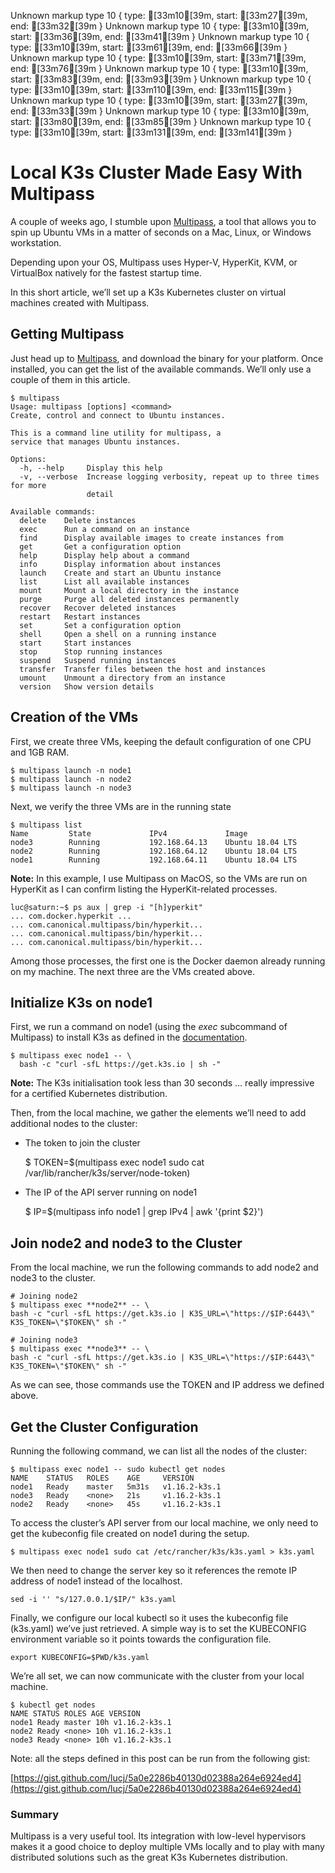 Unknown markup type 10 { type: [33m10[39m, start: [33m27[39m, end: [33m32[39m }
Unknown markup type 10 { type: [33m10[39m, start: [33m36[39m, end: [33m41[39m }
Unknown markup type 10 { type: [33m10[39m, start: [33m61[39m, end: [33m66[39m }
Unknown markup type 10 { type: [33m10[39m, start: [33m71[39m, end: [33m76[39m }
Unknown markup type 10 { type: [33m10[39m, start: [33m83[39m, end: [33m93[39m }
Unknown markup type 10 { type: [33m10[39m, start: [33m110[39m, end: [33m115[39m }
Unknown markup type 10 { type: [33m10[39m, start: [33m27[39m, end: [33m33[39m }
Unknown markup type 10 { type: [33m10[39m, start: [33m80[39m, end: [33m85[39m }
Unknown markup type 10 { type: [33m10[39m, start: [33m131[39m, end: [33m141[39m }

# Local K3s Cluster Made Easy With Multipass



A couple of weeks ago, I stumble upon [Multipass](https://multipass.run), a tool that allows you to spin up Ubuntu VMs in a matter of seconds on a Mac, Linux, or Windows workstation.

Depending upon your OS, Multipass uses Hyper-V, HyperKit, KVM, or VirtualBox natively for the fastest startup time.

In this short article, we’ll set up a K3s Kubernetes cluster on virtual machines created with Multipass.

## Getting Multipass

Just head up to [Multipass](https://multipass.run/), and download the binary for your platform. Once installed, you can get the list of the available commands. We’ll only use a couple of them in this article.

    $ multipass
    Usage: multipass [options] <command>
    Create, control and connect to Ubuntu instances.

    This is a command line utility for multipass, a
    service that manages Ubuntu instances.

    Options:
      -h, --help     Display this help
      -v, --verbose  Increase logging verbosity, repeat up to three times for more
                     detail

    Available commands:
      delete    Delete instances
      exec      Run a command on an instance
      find      Display available images to create instances from
      get       Get a configuration option
      help      Display help about a command
      info      Display information about instances
      launch    Create and start an Ubuntu instance
      list      List all available instances
      mount     Mount a local directory in the instance
      purge     Purge all deleted instances permanently
      recover   Recover deleted instances
      restart   Restart instances
      set       Set a configuration option
      shell     Open a shell on a running instance
      start     Start instances
      stop      Stop running instances
      suspend   Suspend running instances
      transfer  Transfer files between the host and instances
      umount    Unmount a directory from an instance
      version   Show version details

## **Creation of the VMs**

First, we create three VMs, keeping the default configuration of one CPU and 1GB RAM.

    $ multipass launch -n node1
    $ multipass launch -n node2
    $ multipass launch -n node3

Next, we verify the three VMs are in the running state

    $ multipass list
    Name         State             IPv4             Image
    node3        Running           192.168.64.13    Ubuntu 18.04 LTS
    node2        Running           192.168.64.12    Ubuntu 18.04 LTS
    node1        Running           192.168.64.11    Ubuntu 18.04 LTS

**Note:** In this example, I use Multipass on MacOS, so the VMs are run on HyperKit as I can confirm listing the HyperKit-related processes.

    luc@saturn:~$ ps aux | grep -i "[h]yperkit"
    ... com.docker.hyperkit ...
    ... com.canonical.multipass/bin/hyperkit...
    ... com.canonical.multipass/bin/hyperkit...
    ... com.canonical.multipass/bin/hyperkit...

Among those processes, the first one is the Docker daemon already running on my machine. The next three are the VMs created above.

## Initialize K3s on node1

First, we run a command on node1 (using the *exec* subcommand of Multipass) to install K3s as defined in the [documentation](https://k3s.io).

    $ multipass exec node1 -- \
      bash -c "curl -sfL https://get.k3s.io | sh -"

**Note:** The K3s initialisation took less than 30 seconds … really impressive for a certified Kubernetes distribution.

Then, from the local machine, we gather the elements we’ll need to add additional nodes to the cluster:

* The token to join the cluster

    $ TOKEN=$(multipass exec node1 sudo cat /var/lib/rancher/k3s/server/node-token)

* The IP of the API server running on node1

    $ IP=$(multipass info node1 | grep IPv4 | awk '{print $2}')

## Join node2 and node3 to the Cluster

From the local machine, we run the following commands to add node2 and node3 to the cluster.

    # Joining node2
    $ multipass exec **node2** -- \
    bash -c "curl -sfL https://get.k3s.io | K3S_URL=\"https://$IP:6443\" K3S_TOKEN=\"$TOKEN\" sh -"

    # Joining node3
    $ multipass exec **node3** -- \
    bash -c "curl -sfL https://get.k3s.io | K3S_URL=\"https://$IP:6443\" K3S_TOKEN=\"$TOKEN\" sh -"

As we can see, those commands use the TOKEN and IP address we defined above.

## Get the Cluster Configuration

Running the following command, we can list all the nodes of the cluster:

    $ multipass exec node1 -- sudo kubectl get nodes
    NAME    STATUS   ROLES    AGE     VERSION
    node1   Ready    master   5m31s   v1.16.2-k3s.1
    node3   Ready    <none>   21s     v1.16.2-k3s.1
    node2   Ready    <none>   45s     v1.16.2-k3s.1

To access the cluster’s API server from our local machine, we only need to get the kubeconfig file created on node1 during the setup.

    $ multipass exec node1 sudo cat /etc/rancher/k3s/k3s.yaml > k3s.yaml

We then need to change the server key so it references the remote IP address of node1 instead of the localhost.

    sed -i '' "s/127.0.0.1/$IP/" k3s.yaml

Finally, we configure our local kubectl so it uses the kubeconfig file (k3s.yaml) we’ve just retrieved. A simple way is to set the KUBECONFIG environment variable so it points towards the configuration file.

    export KUBECONFIG=$PWD/k3s.yaml

We’re all set, we can now communicate with the cluster from your local machine.

    $ kubectl get nodes
    NAME STATUS ROLES AGE VERSION
    node1 Ready master 10h v1.16.2-k3s.1
    node2 Ready <none> 10h v1.16.2-k3s.1
    node3 Ready <none> 10h v1.16.2-k3s.1

Note: all the steps defined in this post can be run from the following gist:

[https://gist.github.com/lucj/5a0e2286b40130d02388a264e6924ed4](https://gist.github.com/lucj/5a0e2286b40130d02388a264e6924ed4)

### Summary

Multipass is a very useful tool. Its integration with low-level hypervisors makes it a good choice to deploy multiple VMs locally and to play with many distributed solutions such as the great K3s Kubernetes distribution.
